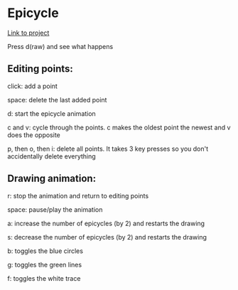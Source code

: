 # Epicycle

[Link to project](https://editor.p5js.org/3nicholaspatrick3/full/J18lallHr)

Press d(raw) and see what happens

## Editing points:
click: add a point

space: delete the last added point

d: start the epicycle animation

c and v: cycle through the points. c makes the oldest point the newest and v does the opposite

p, then o, then i: delete all points. It takes 3 key presses so you don't accidentally delete everything

## Drawing animation:
r: stop the animation and return to editing points

space: pause/play the animation

a: increase the number of epicycles (by 2) and restarts the drawing

s: decrease the number of epicycles (by 2) and restarts the drawing

b: toggles the blue circles

g: toggles the green lines

f: toggles the white trace
